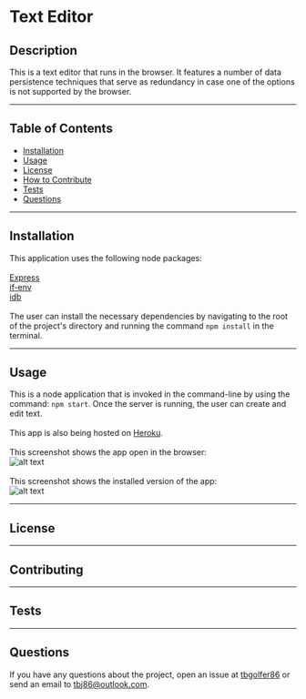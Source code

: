 # Text Editor
  
  ## Description
  This is a text editor that runs in the browser. It features a number of data persistence techniques that serve as redundancy in case one of the options is not supported by the browser.

---

  ## Table of Contents  

  - [Installation](#installation)
  - [Usage](#usage)
  - [License](#license)
  - [How to Contribute](#contribute)
  - [Tests](#tests)
  - [Questions](#questions)

---

  ## Installation
  This application uses the following node packages:<br><br>
  [Express](https://www.npmjs.com/package/express)<br>
  [if-env](https://www.npmjs.com/package/if-env)<br>
  [idb](https://www.npmjs.com/package/idb)<br><br>
  The user can install the necessary dependencies by navigating to the root of the project's directory and running the command `npm install` in the terminal.

---

  ## Usage
  This is a node application that is invoked in the command-line by using the command: `npm start`.
  Once the server is running, the user can create and edit text.<br><br>
  This app is also being hosted on [Heroku]().<br><br>
   This screenshot shows the app open in the browser:<br>
  ![alt text]()<br><br>
   This screenshot shows the installed version of the app:<br>
  ![alt text]()

---

  ## License
  
  
---

  ## Contributing
  

---

  ## Tests 
  

---

  ## Questions
  If you have any questions about the project, open an issue at [tbgolfer86](https://www.github.com/tbgolfer86) or send an email to tbj86@outlook.com.

